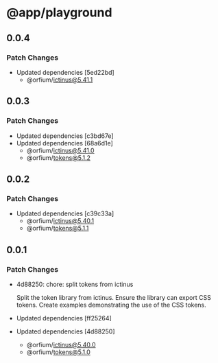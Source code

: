# @app/playground

## 0.0.4

### Patch Changes

- Updated dependencies [5ed22bd]
  - @orfium/ictinus@5.41.1

## 0.0.3

### Patch Changes

- Updated dependencies [c3bd67e]
- Updated dependencies [68a6d1e]
  - @orfium/ictinus@5.41.0
  - @orfium/tokens@5.1.2

## 0.0.2

### Patch Changes

- Updated dependencies [c39c33a]
  - @orfium/ictinus@5.40.1
  - @orfium/tokens@5.1.1

## 0.0.1

### Patch Changes

- 4d88250: chore: split tokens from ictinus

  Split the token library from ictinus.
  Ensure the library can export CSS tokens.
  Create examples demonstrating the use of the CSS tokens.

- Updated dependencies [ff25264]
- Updated dependencies [4d88250]
  - @orfium/ictinus@5.40.0
  - @orfium/tokens@5.1.0
